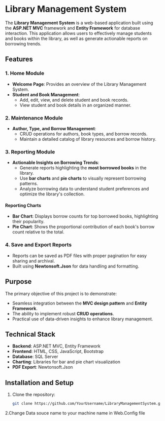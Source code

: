 # Library Management System  

The **Library Management System** is a web-based application built using the **ASP.NET MVC** framework and **Entity Framework** for database interaction. This application allows users to effectively manage students and books within the library, as well as generate actionable reports on borrowing trends.  

## Features  

### 1. **Home Module**  
- **Welcome Page**: Provides an overview of the Library Management System.  
- **Student and Book Management**:  
  - Add, edit, view, and delete student and book records.  
  - View student and book details in an organized manner.  

### 2. **Maintenance Module**  
- **Author, Type, and Borrow Management**:  
  - CRUD operations for authors, book types, and borrow records.  
  - Maintain a detailed catalog of library resources and borrow history.  

### 3. **Reporting Module**  
- **Actionable Insights on Borrowing Trends**:  
  - Generate reports highlighting the **most borrowed books** in the library.  
  - Use **bar charts** and **pie charts** to visually represent borrowing patterns.  
  - Analyze borrowing data to understand student preferences and optimize the library's collection.  

#### Reporting Charts  
- **Bar Chart**: Displays borrow counts for top borrowed books, highlighting their popularity.  
- **Pie Chart**: Shows the proportional contribution of each book's borrow count relative to the total.  

### 4. **Save and Export Reports**  
- Reports can be saved as PDF files with proper pagination for easy sharing and archival.  
- Built using **Newtonsoft.Json** for data handling and formatting.  

## Purpose  
The primary objective of this project is to demonstrate:  
- Seamless integration between the **MVC design pattern** and **Entity Framework**.  
- The ability to implement robust **CRUD operations**.  
- Practical use of data-driven insights to enhance library management.  

## Technical Stack  
- **Backend**: ASP.NET MVC, Entity Framework  
- **Frontend**: HTML, CSS, JavaScript, Bootstrap  
- **Database**: SQL Server  
- **Charting**: Libraries for bar and pie chart visualization  
- **PDF Export**: Newtonsoft.Json  

## Installation and Setup  
1. Clone the repository: 
   ```bash
   git clone https://github.com/YourUsername/LibraryManagementSystem.git


  2.Change Data souce name to your machine name in Web.Config file
